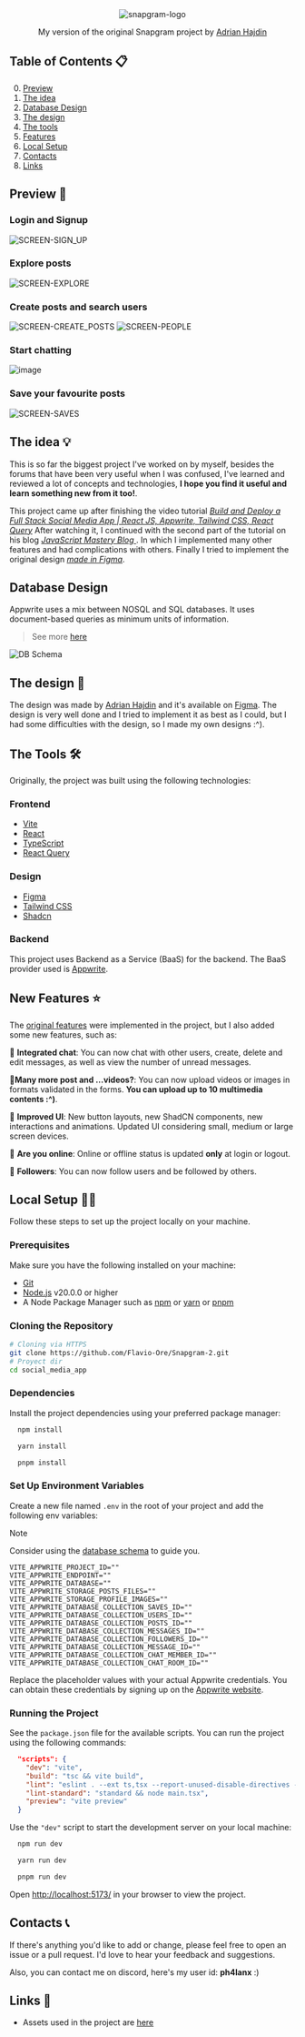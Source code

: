 <div align="center">
  <img src="https://github.com/user-attachments/assets/ec28b252-d471-420e-a4e8-d297982f0571" alt="snapgram-logo" />
  <p>My version of the original Snapgram project by <a href="https://github.com/adrianhajdin">Adrian Hajdin</a></p>
</div>

## Table of Contents 📋

0. [Preview](#preview)
1. [The idea](#idea)
2. [Database Design](#database-design)
3. [The design](#the-design)
4. [The tools](#the-tools)
5. [Features](#features)
6. [Local Setup](#local-setup)
7. [Contacts](#contact)
8. [Links](#links)

## <a name="preview">Preview 👀</a>

### Login and Signup
![SCREEN-SIGN_UP](https://github.com/user-attachments/assets/de6c9906-c877-4953-8fd4-21283f66e2e7)

### Explore posts
![SCREEN-EXPLORE](https://github.com/user-attachments/assets/d1d9d04c-1d9c-492a-9411-7c224e7243c3)

### Create posts and search users
![SCREEN-CREATE_POSTS](https://github.com/user-attachments/assets/5b9b28e5-d778-4a91-a957-51d0d7736c16)
![SCREEN-PEOPLE](https://github.com/user-attachments/assets/61e00293-2d6e-4583-b6c1-31d859067a9f)

### Start chatting

![image](https://github.com/user-attachments/assets/8ca22f0a-cb53-4c77-ba3e-772ad408d8f7)

### Save your favourite posts
![SCREEN-SAVES](https://github.com/user-attachments/assets/7a66a0f8-911e-4617-9788-a02537f4125a)

## <a name="idea">The idea 💡</a>

This is so far the biggest project I've worked on by myself, besides the forums that have been very useful when I was confused, I've learned and reviewed a lot of concepts and technologies, **I hope you find it useful and learn something new from it too!**.

This project came up after finishing the video tutorial *[Build and Deploy a Full Stack Social Media App | React JS, Appwrite, Tailwind CSS, React Query](https://youtu.be/_W3R2VwRyF4?si=AqBk4i9-G28OfK0A)* After watching it, I continued with the second part of the tutorial on his blog *[JavaScript Mastery Blog
](https://www.jsmastery.pro/blog)*. In which I implemented many other features and had complications with others. Finally I tried to implement the original design *[made in Figma](https://www.figma.com/design/TGm6gNug6PEwEbV8M0Kyll/JSM-YT---Instagram-Clone?node-id=0-1)*.

## Database Design

Appwrite uses a mix between NOSQL and SQL databases. It uses document-based queries as minimum units of information.

> See more [here](https://appwrite.io/docs/products/databases/documents)

![DB Schema](/db_schema_modeling.png)

## <a name="the-design">The design 🎨</a>

The design was made by [Adrian Hajdin](https://www.youtube.com/channel/UCmXmlB4-HJytD7wek0Uo97A) and it's available on [Figma](https://www.figma.com/design/TGm6gNug6PEwEbV8M0Kyll/JSM-YT---Instagram-Clone?node-id=0-1). The design is very well done and I tried to implement it as best as I could, but I had some difficulties with the design, so I made my own designs :^).

## <a name="the-tools">The Tools 🛠</a>

Originally, the project was built using the following technologies:

### Frontend

- [Vite](https://vitejs.dev/)
- [React](https://reactjs.org/)
- [TypeScript](https://www.typescriptlang.org/)
- [React Query](https://tanstack.com/query/v5/)

### Design

- [Figma](https://www.figma.com/design/TGm6gNug6PEwEbV8M0Kyll/JSM-YT---Instagram-Clone?node-id=0-1)
- [Tailwind CSS](https://tailwindcss.com/)
- [Shadcn](https://ui.shadcn.com/)

### Backend

This project uses Backend as a Service (BaaS) for the backend. The BaaS provider used is [Appwrite](https://appwrite.io/).

## <a name="features">New Features ⭐</a>

The [original features](https://github.com/adrianhajdin/social_media_app?tab=readme-ov-file#-features) were implemented in the project, but I also added some new features, such as:

🤜 **Integrated chat**: You can now chat with other users, create, delete and edit messages, as well as view the number of unread messages.

🤜**Many more post and ...videos?**: You can now upload videos or images in formats validated in the forms. **You can upload up to 10 multimedia contents :^)**.

🤜 **Improved UI**: New button layouts, new ShadCN components, new interactions and animations. Updated UI considering small, medium or large screen devices.

🤜 **Are you online**: Online or offline status is updated **only** at login or logout.

🤜 **Followers**: You can now follow users and be followed by others.

## <a name="local-setup">Local Setup 👩‍💻</a>

Follow these steps to set up the project locally on your machine.

### Prerequisites

Make sure you have the following installed on your machine:

- [Git](https://git-scm.com/)
- [Node.js](https://nodejs.org/en) v20.0.0 or higher
- A Node Package Manager such as [npm](https://www.npmjs.com/) or [yarn](https://yarnpkg.com/) or [pnpm](https://pnpm.io/)

### Cloning the Repository

```bash
# Cloning via HTTPS
git clone https://github.com/Flavio-Ore/Snapgram-2.git
# Proyect dir
cd social_media_app
```

### Dependencies

Install the project dependencies using your preferred package manager:
  
```bash
  npm install
```

```bash
  yarn install
```

```bash
  pnpm install
```

### Set Up Environment Variables

Create a new file named `.env` in the root of your project and add the following env variables:

> [!NOTE]
> Consider using the [database schema]() to guide you.

```env
VITE_APPWRITE_PROJECT_ID=""
VITE_APPWRITE_ENDPOINT=""
VITE_APPWRITE_DATABASE=""
VITE_APPWRITE_STORAGE_POSTS_FILES=""
VITE_APPWRITE_STORAGE_PROFILE_IMAGES=""
VITE_APPWRITE_DATABASE_COLLECTION_SAVES_ID=""
VITE_APPWRITE_DATABASE_COLLECTION_USERS_ID=""
VITE_APPWRITE_DATABASE_COLLECTION_POSTS_ID=""
VITE_APPWRITE_DATABASE_COLLECTION_MESSAGES_ID=""
VITE_APPWRITE_DATABASE_COLLECTION_FOLLOWERS_ID=""
VITE_APPWRITE_DATABASE_COLLECTION_MESSAGE_ID=""
VITE_APPWRITE_DATABASE_COLLECTION_CHAT_MEMBER_ID=""
VITE_APPWRITE_DATABASE_COLLECTION_CHAT_ROOM_ID=""
```

Replace the placeholder values with your actual Appwrite credentials. You can obtain these credentials by signing up on the [Appwrite website](https://appwrite.io/).

### Running the Project

See the `package.json` file for the available scripts. You can run the project using the following commands:

```json
  "scripts": {
    "dev": "vite",
    "build": "tsc && vite build",
    "lint": "eslint . --ext ts,tsx --report-unused-disable-directives --max-warnings 0",
    "lint-standard": "standard && node main.tsx",
    "preview": "vite preview"
  }
```

Use the `"dev"` script to start the development server on your local machine:

```bash
  npm run dev
```

```bash
  yarn run dev
```

```bash
  pnpm run dev
```

Open [http://localhost:5173/](http://localhost:5173/) in your browser to view the project.

## <a name="contact">Contacts 📞</a>

If there's anything you'd like to add or change, please feel free to open an issue or a pull request. I'd love to hear your feedback and suggestions.

Also, you can contact me on discord, here's my user id: **ph4lanx** :)

## <a name="links">Links 🔗</a>

- Assets used in the project are [here](https://drive.google.com/file/d/13_7FofRAC3wARqPtAVPi53QNJJRd5RH_/view?usp=sharing)
